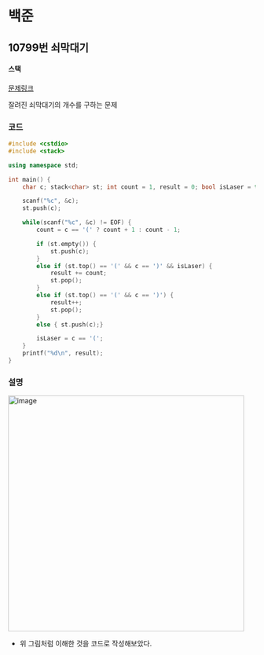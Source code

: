 # 백준

## 10799번 쇠막대기

#### 스택

[문제링크](https://www.acmicpc.net/problem/10799)

잘려진 쇠막대기의 개수를 구하는 문제


### 코드

```c++
#include <cstdio>
#include <stack>

using namespace std;

int main() {
    char c; stack<char> st; int count = 1, result = 0; bool isLaser = true;

    scanf("%c", &c);
    st.push(c);

    while(scanf("%c", &c) != EOF) {
        count = c == '(' ? count + 1 : count - 1;

        if (st.empty()) {
            st.push(c);
        }
        else if (st.top() == '(' && c == ')' && isLaser) { 
            result += count; 
            st.pop();
        }
        else if (st.top() == '(' && c == ')') { 
            result++; 
            st.pop();
        }
        else { st.push(c);}

        isLaser = c == '(';
    }
    printf("%d\n", result);
}
```

### 설명

<img width="480" alt="image" src="https://user-images.githubusercontent.com/73650994/125804487-a57aeb29-0899-4712-9058-9b5576091693.png">

- 위 그림처럼 이해한 것을 코드로 작성해보았다.
